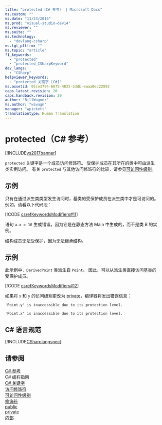 ```yaml
---
title: "protected（C# 参考） | Microsoft Docs"
ms.custom: ""
ms.date: "11/23/2016"
ms.prod: "visual-studio-dev14"
ms.reviewer: ""
ms.suite: ""
ms.technology: 
  - "devlang-csharp"
ms.tgt_pltfrm: ""
ms.topic: "article"
f1_keywords: 
  - "protected"
  - "protected_CSharpKeyword"
dev_langs: 
  - "CSharp"
helpviewer_keywords: 
  - "protected 关键字 [C#]"
ms.assetid: 05ce3794-6675-4025-bddb-eaaa0ec22892
caps.latest.revision: 20
caps.handback.revision: 20
author: "BillWagner"
ms.author: "wiwagn"
manager: "wpickett"
translationtype: Human Translation
---
```

# protected（C# 参考）
[!INCLUDE[vs2017banner](../../../csharp/includes/vs2017banner.md)]

`protected` 关键字是一个成员访问修饰符。  受保护成员在其所在的类中可由派生类实例访问。  有关 `protected` 与其他访问修饰符的比较，请参见[可访问性级别](../../../csharp/language-reference/keywords/accessibility-levels.md)。  
  
## 示例  
 只有在通过派生类类型发生访问时，基类的受保护成员在派生类中才是可访问的。  例如，请看以下代码段：  
  
 [!CODE [csrefKeywordsModifiers#11](../CodeSnippet/VS_Snippets_VBCSharp/csrefKeywordsModifiers#11)]  
  
 语句 `a.x = 10` 生成错误，因为它是在静态方法 Main 中生成的，而不是类 B 的实例。  
  
 结构成员无法受保护，因为无法继承结构。  
  
## 示例  
 此示例中，`DerivedPoint` 类派生自 `Point`。  因此，可以从派生类直接访问基类的受保护成员。  
  
 [!CODE [csrefKeywordsModifiers#12](../CodeSnippet/VS_Snippets_VBCSharp/csrefKeywordsModifiers#12)]  
  
 如果将 `x` 和 `y` 的访问级别更改为 [private](../../../csharp/language-reference/keywords/private.md)，编译器将发出错误信息：  
  
 `'Point.y' is inaccessible due to its protection level.`  
  
 `'Point.x' is inaccessible due to its protection level.`  
  
## C\# 语言规范  
 [!INCLUDE[CSharplangspec](../../../csharp/language-reference/keywords/includes/csharplangspec_md.md)]  
  
## 请参阅  
 [C\# 参考](../../../csharp/language-reference/index.md)   
 [C\# 编程指南](../../../csharp/programming-guide/index.md)   
 [C\# 关键字](../../../csharp/language-reference/keywords/index.md)   
 [访问修饰符](../../../csharp/language-reference/keywords/access-modifiers.md)   
 [可访问性级别](../../../csharp/language-reference/keywords/accessibility-levels.md)   
 [修饰符](../../../csharp/language-reference/keywords/modifiers.md)   
 [public](../../../csharp/language-reference/keywords/public.md)   
 [private](../../../csharp/language-reference/keywords/private.md)   
 [内部](../../../csharp/language-reference/keywords/internal.md)